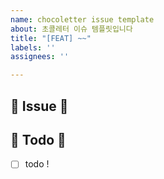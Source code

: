 ```yaml
---
name: chocoletter issue template
about: 초콜레터 이슈 템플릿입니다
title: "[FEAT] ~~"
labels: ''
assignees: ''

---
```


## 🍫 Issue 🍫
<!-- 이슈에 대한 내용을 설명해주세요. -->

## 🍫  Todo 🍫
<!-- 해야 할 일들을 적어주세요. -->
- [ ] todo !
